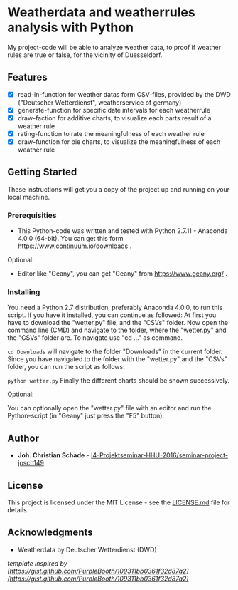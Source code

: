 # Weatherdata and weatherrules analysis with Python

My project-code will be able to analyze weather data, to proof if weather rules are true or false, for the vicinity of Duesseldorf.

## Features ##

- [x] read-in-function for weather datas form CSV-files, provided by the DWD ("Deutscher Wetterdienst", weatherservice of germany)
- [x] generate-function for specific date intervals for each weatherrule
- [x] draw-faction for additive charts, to visualize each parts result of a weather rule
- [x] rating-function to rate the meaningfulness of each weather rule
- [x] draw-function for pie charts, to visualize the meaningfulness of each weather rule

## Getting Started

These instructions will get you a copy of the project up and running on your local machine.

### Prerequisities

- This Python-code was written and tested with Python 2.7.11 - Anaconda 4.0.0 (64-bit).
  You can get this form https://www.continuum.io/downloads .
  
Optional:
- Editor like "Geany",
  you can get "Geany" from https://www.geany.org/ .

### Installing

You need a Python 2.7 distribution, preferably Anaconda 4.0.0, to run this script.
If you have it installed, you can continue as followed:
At first you have to download the "wetter.py" file, and the "CSVs" folder.
Now open the command line (CMD) and navigate to the folder, where the "wetter.py" and the "CSVs" folder are.
To navigate use "cd ..." as command.

`cd Downloads` will navigate to the folder "Downloads" in the current folder.
Since you have navigated to the folder with the "wetter.py" and the "CSVs" folder, you can run the script as follows:

`python wetter.py`
Finally the different charts should be shown successively.

Optional:

You can optionally open the "wetter.py" file with an editor and run the Python-script (in "Geany" just press the "F5" button).


## Author

* **Joh. Christian Schade** - [I4-Projektseminar-HHU-2016/seminar-project-josch149](https://github.com/I4-Projektseminar-HHU-2016/seminar-project-josch149/)

## License

This project is licensed under the MIT License - see the [LICENSE.md](https://github.com/I4-Projektseminar-HHU-2016/seminar-project-josch149/blob/master/LICENSE.md) file for details.

## Acknowledgments

* Weatherdata by Deutscher Wetterdienst (DWD)



*template inspired by [https://gist.github.com/PurpleBooth/109311bb0361f32d87a2](https://gist.github.com/PurpleBooth/109311bb0361f32d87a2)*
